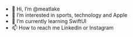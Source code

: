 - 👋 Hi, I’m @meatlake
- 👀 I’m interested in sports, technology and Apple
- 🌱 I’m currently learning SwiftUI
- 📫 How to reach me LinkedIn or Instagram

<!---
meatlake/meatlake is a ✨ special ✨ repository because its `README.md` (this file) appears on your GitHub profile.
You can click the Preview link to take a look at your changes.
--->
